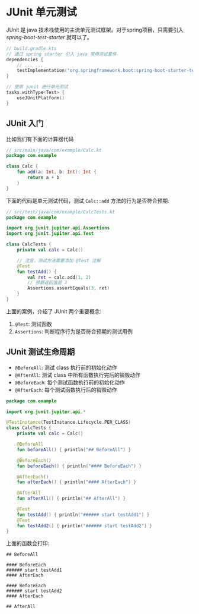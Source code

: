 # JUnit 单元测试

JUnit 是 java 技术栈使用的主流单元测试框架。对于spring项目，只需要引入 _spring-boot-test-starter_ 就可以了。

```kotlin
// build.gradle.kts
// 通过 spring starter 引入 java 常用测试套件
dependencies {
    // ... ...
    testImplementation("org.springframework.boot:spring-boot-starter-test")
}

// 使用 junit 进行单元测试
tasks.withType<Test> {
    useJUnitPlatform()
}
```

## JUnit 入门

比如我们有下面的计算器代码

```kotlin
// src/main/java/com/example/Calc.kt
package com.example

class Calc {
    fun add(a: Int, b: Int): Int {
        return a + b
    }
}
```

下面的代码是单元测试代码，测试 `Calc::add` 方法的行为是否符合预期.

```kotlin
// src/test/java/com/example/CalcTests.kt
package com.example

import org.junit.jupiter.api.Assertions
import org.junit.jupiter.api.Test

class CalcTests {
    private val calc = Calc()

    // 注意，测试方法需要添加 @Test 注解
    @Test
    fun testAdd() {
        val ret = calc.add(1, 2)
        // 预期返回值是 3
        Assertions.assertEquals(3, ret)
    }
}
```

上面的案例，介绍了 JUnit 两个重要概念:

1. `@Test`: 测试函数
2. `Assertions`: 判断程序行为是否符合预期的测试用例

## JUnit 测试生命周期

- `@BeforeAll`: 测试 class 执行前的初始化动作
- `@AfterAll`: 测试 class 中所有函数执行完后的销毁动作
- `@BeforeEach`: 每个测试函数执行前的初始化动作
- `@AfterEach`: 每个测试函数执行后的销毁动作

```kotlin
package com.example

import org.junit.jupiter.api.*

@TestInstance(TestInstance.Lifecycle.PER_CLASS)
class CalcTests {
    private val calc = Calc()

    @BeforeAll
    fun beforeAll() { println("## BeforeAll") }

    @BeforeEach()
    fun beforeEach() { println("#### BeforeEach") }

    @AfterEach()
    fun afterEach() { println("#### AfterEach") }

    @AfterAll
    fun afterAll() { println("## AfterAll") }

    @Test
    fun testAdd() { println("###### start testAdd1") }
    @Test
    fun testAdd2() { println("###### start testAdd2") }
}
```

上面的函数会打印:

```text
## BeforeAll

#### BeforeEach
###### start testAdd1
#### AfterEach

#### BeforeEach
###### start testAdd2
#### AfterEach

## AfterAll
```
